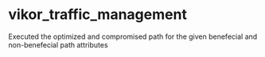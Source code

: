 # vikor_traffic_management
Executed the optimized and compromised path for the given benefecial and non-benefecial path attributes
